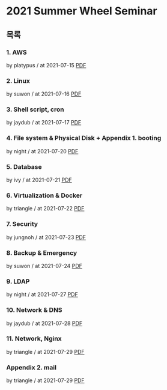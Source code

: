 # 2021 Summer Wheel Seminar

## 목록

### 1. AWS

by platypus / at 2021-07-15
[PDF](https://s3.ap-northeast-2.amazonaws.com/sparcs.home/platypus_1628883481027.pdf)

### 2. Linux

by suwon / at 2021-07-16
[PDF](https://s3.ap-northeast-2.amazonaws.com/sparcs.home/suwon_1628883546267.pdf)

### 3. Shell script, cron

by jaydub / at 2021-07-17
[PDF](https://s3.ap-northeast-2.amazonaws.com/sparcs.home/jaydub_1628883571127.pdf)

### 4. File system & Physical Disk + Appendix 1. booting

by night / at 2021-07-20
[PDF](https://s3.ap-northeast-2.amazonaws.com/sparcs.home/night_1628883604219.pdf)

### 5. Database

by ivy / at 2021-07-21
[PDF](https://s3.ap-northeast-2.amazonaws.com/sparcs.home/ivy_1628883639103.pdf)

### 6. Virtualization & Docker

by triangle / at 2021-07-22
[PDF](https://s3.ap-northeast-2.amazonaws.com/sparcs.home/triangle_1628883655946.pdf)

### 7. Security

by jungnoh / at 2021-07-23
[PDF](https://s3.ap-northeast-2.amazonaws.com/sparcs.home/jungnoh_1628883674016.pdf)

### 8. Backup & Emergency

by suwon / at 2021-07-24
[PDF](https://s3.ap-northeast-2.amazonaws.com/sparcs.home/suwon_1628883693658.pdf)

### 9. LDAP

by night / at 2021-07-27
[PDF](https://s3.ap-northeast-2.amazonaws.com/sparcs.home/night_1628883711243.pdf)

### 10. Network & DNS

by jaydub / at 2021-07-28
[PDF](https://s3.ap-northeast-2.amazonaws.com/sparcs.home/jaydub_1628883752623.pdf)

### 11. Network, Nginx

by triangle / at 2021-07-29
[PDF](https://s3.ap-northeast-2.amazonaws.com/sparcs.home/triangle_1628883864435.pdf)

### Appendix 2. mail

by triangle / at 2021-07-29
[PDF](https://s3.ap-northeast-2.amazonaws.com/sparcs.home/triangle_1628883875562.pdf)
